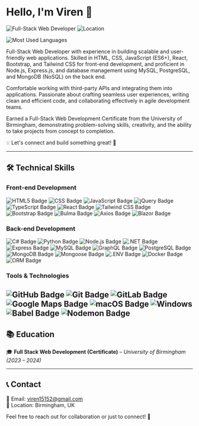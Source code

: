 # Hello, I'm Viren 👋

![Full-Stack Web Developer](https://img.shields.io/badge/Role-Full--Stack%20Web%20Developer-blue?style=flat-square)
![Location](https://img.shields.io/badge/Location-Birmingham,%20UK-red?style=flat-square)

![Most Used Languages](https://github-readme-stats.vercel.app/api/top-langs/?username=viren15152&layout=compact&theme=dark)

Full-Stack Web Developer with experience in building scalable and user-friendly web applications. Skilled in HTML, CSS, JavaScript (ES6+), React, Bootstrap, and Tailwind CSS for front-end development, and proficient in Node.js, Express.js, and database management using MySQL, PostgreSQL, and MongoDB (NoSQL) on the back end.

Comfortable working with third-party APIs and integrating them into applications. Passionate about crafting seamless user experiences, writing clean and efficient code, and collaborating effectively in agile development teams.

Earned a Full-Stack Web Development Certificate from the University of Birmingham, demonstrating problem-solving skills, creativity, and the ability to take projects from concept to completion.

💡 Let's connect and build something great! 🚀

---
## 🛠️ Technical Skills

### **Front-end Development**
![HTML5 Badge](https://img.shields.io/badge/HTML5-E34F26?logo=html5&logoColor=fff&style=for-the-badge)
![CSS Badge](https://img.shields.io/badge/CSS-639?logo=css&logoColor=fff&style=for-the-badge)
![JavaScript Badge](https://img.shields.io/badge/JavaScript-F7DF1E?logo=javascript&logoColor=000&style=for-the-badge)
![jQuery Badge](https://img.shields.io/badge/jQuery-0769AD?logo=jquery&logoColor=fff&style=for-the-badge)
![TypeScript Badge](https://img.shields.io/badge/TypeScript-3178C6?logo=typescript&logoColor=fff&style=for-the-badge)
![React Badge](https://img.shields.io/badge/React-61DAFB?logo=react&logoColor=000&style=for-the-badge)
![Tailwind CSS Badge](https://img.shields.io/badge/Tailwind%20CSS-06B6D4?logo=tailwindcss&logoColor=fff&style=for-the-badge)
![Bootstrap Badge](https://img.shields.io/badge/Bootstrap-7952B3?logo=bootstrap&logoColor=fff&style=for-the-badge)
![Bulma Badge](https://img.shields.io/badge/Bulma-00D1B2?logo=bulma&logoColor=fff&style=for-the-badge)
![Axios Badge](https://img.shields.io/badge/Axios-5A29E4?logo=axios&logoColor=fff&style=for-the-badge)
![Blazor Badge](https://img.shields.io/badge/Blazor-512BD4?logo=blazor&logoColor=fff&style=for-the-badge)

### **Back-end Development**

![C# Badge](https://img.shields.io/badge/C%23-239120?logo=csharp&logoColor=white&style=for-the-badge)
![Python Badge](https://img.shields.io/badge/Python-3776AB?logo=python&logoColor=fff&style=for-the-badge)
![Node.js Badge](https://img.shields.io/badge/Node.js-5FA04E?logo=nodedotjs&logoColor=fff&style=for-the-badge)
![.NET Badge](https://img.shields.io/badge/.NET-512BD4?logo=dotnet&logoColor=fff&style=for-the-badge)
![Express Badge](https://img.shields.io/badge/Express-000?logo=express&logoColor=fff&style=for-the-badge)
![MySQL Badge](https://img.shields.io/badge/MySQL-4479A1?logo=mysql&logoColor=fff&style=for-the-badge)
![GraphQL Badge](https://img.shields.io/badge/GraphQL-E10098?logo=graphql&logoColor=fff&style=for-the-badge)
![PostgreSQL Badge](https://img.shields.io/badge/PostgreSQL-4169E1?logo=postgresql&logoColor=fff&style=for-the-badge)
![MongoDB Badge](https://img.shields.io/badge/MongoDB-47A248?logo=mongodb&logoColor=fff&style=for-the-badge)
![Mongoose Badge](https://img.shields.io/badge/Mongoose-800?logo=mongoose&logoColor=fff&style=for-the-badge)
![.ENV Badge](https://img.shields.io/badge/.ENV-ECD53F?logo=dotenv&logoColor=000&style=for-the-badge)
![Docker Badge](https://img.shields.io/badge/Docker-2496ED?logo=docker&logoColor=fff&style=for-the-badge)
![ORM Badge](https://img.shields.io/badge/ORM-00758F?logo=database&logoColor=white&style=for-the-badge)

### **Tools & Technologies**
![GitHub Badge](https://img.shields.io/badge/GitHub-181717?logo=github&logoColor=fff&style=for-the-badge)
![Git Badge](https://img.shields.io/badge/Git-F05032?logo=git&logoColor=fff&style=for-the-badge)
![GitLab Badge](https://img.shields.io/badge/GitLab-FC6D26?logo=gitlab&logoColor=fff&style=for-the-badge)
![Google Maps Badge](https://img.shields.io/badge/Google%20Maps-4285F4?logo=googlemaps&logoColor=fff&style=for-the-badge)
![macOS Badge](https://img.shields.io/badge/macOS-000?logo=macos&logoColor=fff&style=for-the-badge)
![Windows](https://img.shields.io/badge/Windows-0078D6?style=for-the-badge&logo=windows&logoColor=white)
![Babel Badge](https://img.shields.io/badge/Babel-F9DC3E?logo=babel&logoColor=000&style=for-the-badge)
![Nodemon Badge](https://img.shields.io/badge/Nodemon-76D04B?logo=nodemon&logoColor=fff&style=for-the-badge)
---
## 📚 Education
🎓 **Full Stack Web Development (Certificate)** – *University of Birmingham (2023 – 2024)*

---
## 📞 Contact

📧 Email: [viren15152@gmail.com](mailto:viren15152@gmail.com)  
📍 Location: Birmingham, UK 

Feel free to reach out for collaboration or just to connect! 🚀
